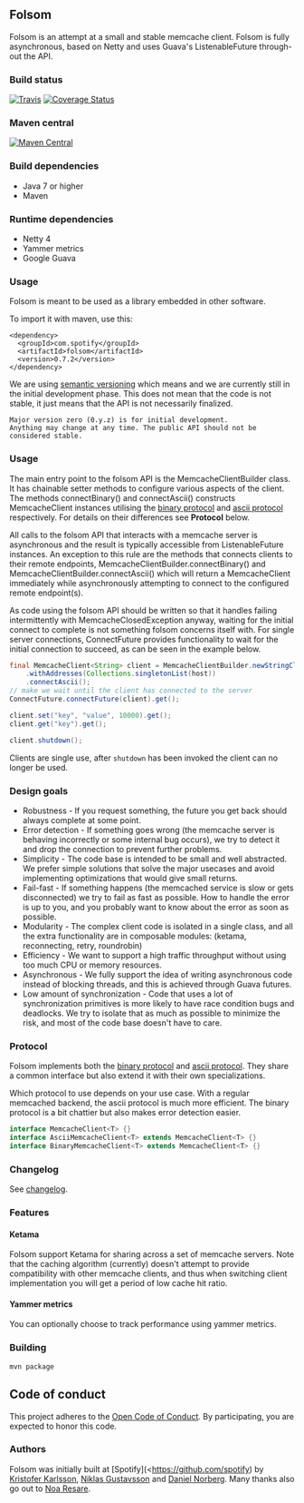 ## Folsom

Folsom is an attempt at a small and stable memcache client. Folsom is fully
asynchronous, based on Netty and uses Guava's ListenableFuture through-out the
API.

### Build status

[![Travis](https://api.travis-ci.org/spotify/folsom.svg?branch=master)](https://travis-ci.org/spotify/folsom)
[![Coverage Status](http://img.shields.io/coveralls/spotify/folsom/master.svg)](https://coveralls.io/r/spotify/folsom?branch=master)

### Maven central

[![Maven Central](https://maven-badges.herokuapp.com/maven-central/com.spotify/folsom/badge.svg)](https://maven-badges.herokuapp.com/maven-central/com.spotify/folsom)


### Build dependencies

* Java 7 or higher
* Maven

### Runtime dependencies

* Netty 4
* Yammer metrics
* Google Guava

### Usage

Folsom is meant to be used as a library embedded in other software.

To import it with maven, use this:

    <dependency>
      <groupId>com.spotify</groupId>
      <artifactId>folsom</artifactId>
      <version>0.7.2</version>
    </dependency>

We are using [semantic versioning](http://semver.org) which means and we are currently still in
the initial development phase. This does not mean that the code is not stable,
it just means that the API is not necessarily finalized.

    Major version zero (0.y.z) is for initial development.
    Anything may change at any time. The public API should not be considered stable.

### Usage

The main entry point to the folsom API is the MemcacheClientBuilder class. It has
chainable setter methods to configure various aspects of the client. The methods connectBinary()
and connectAscii() constructs MemcacheClient instances utilising the [binary protocol] and
[ascii protocol] respectively. For details on their differences see **Protocol** below.

All calls to the folsom API that interacts with a memcache server is asynchronous and the
result is typically accessible from ListenableFuture instances. An exception to this rule
are the methods that connects clients to their remote endpoints,
MemcacheClientBuilder.connectBinary() and MemcacheClientBuilder.connectAscii() which will
return a MemcacheClient immediately while asynchronously attempting to connect to the configured
remote endpoint(s).

As code using the folsom API should be written so that it handles failing intermittently with
MemcacheClosedException anyway, waiting for the initial connect to complete is not something
folsom concerns itself with. For single server connections, ConnectFuture provides functionality
to wait for the initial connection to succeed, as can be seen in the example below.

```Java
final MemcacheClient<String> client = MemcacheClientBuilder.newStringClient()
    .withAddresses(Collections.singletonList(host))
    .connectAscii();
// make we wait until the client has connected to the server
ConnectFuture.connectFuture(client).get();

client.set("key", "value", 10000).get();
client.get("key").get();

client.shutdown();
```

Clients are single use, after `shutdown` has been invoked the client can no
longer be used.

### Design goals

* Robustness - If you request something, the future you get back should always complete at some point.
* Error detection - If something goes wrong (the memcache server is behaving incorrectly or some internal bug occurs),
  we try to detect it and drop the connection to prevent further problems.
* Simplicity - The code base is intended to be small and well abstracted.
  We prefer simple solutions that solve the major usecases and avoid implementing optimizations
  that would give small returns.
* Fail-fast - If something happens (the memcached service is slow or gets disconnected) we try to fail as fast as possible.
  How to handle the error is up to you, and you probably want to know about the error as soon as possible.
* Modularity - The complex client code is isolated in a single class, and all the extra functionality are in composable modules:
  (ketama, reconnecting, retry, roundrobin)
* Efficiency - We want to support a high traffic throughput without using too much CPU or memory resources.
* Asynchronous - We fully support the idea of writing asynchronous code instead of blocking threads, and this is
  achieved through Guava futures.
* Low amount of synchronization - Code that uses a lot of synchronization primitives is more likely to have
  race condition bugs and deadlocks. We try to isolate that as much as possible to minimize the risk,
  and most of the code base doesn't have to care.

### Protocol

Folsom implements both the [binary protocol] and [ascii protocol].
They share a common interface but also extend it with their own specializations.

Which protocol to use depends on your use case. With a regular memcached backend,
the ascii protocol is much more efficient. The binary protocol is a bit chattier
but also makes error detection easier.

```Java
interface MemcacheClient<T> {}
interface AsciiMemcacheClient<T> extends MemcacheClient<T> {}
interface BinaryMemcacheClient<T> extends MemcacheClient<T> {}
```

### Changelog
See [changelog](CHANGELOG.md).

### Features

#### Ketama

Folsom support Ketama for sharing across a set of memcache servers. Note that
the caching algorithm (currently) doesn't attempt to provide compatibility with
other memcache clients, and thus when switching client implementation you will
get a period of low cache hit ratio.

#### Yammer metrics

You can optionally choose to track performance using yammer metrics.

### Building

```
mvn package
```

## Code of conduct
This project adheres to the [Open Code of Conduct][code-of-conduct]. By participating, you are expected to honor this code.

### Authors

Folsom was initially built at [Spotify](<https://github.com/spotify) by
[Kristofer Karlsson](https://github.com/krka), [Niklas Gustavsson](https://github.com/protocol7) and
[Daniel Norberg](https://github.com/danielnorberg).
Many thanks also go out to [Noa Resare](https://github.com/noaresare).

[binary protocol]: https://code.google.com/p/memcached/wiki/BinaryProtocolRevamped
[ascii protocol]: https://github.com/memcached/memcached/blob/master/doc/protocol.txt
[code-of-conduct]: https://github.com/spotify/code-of-conduct/blob/master/code-of-conduct.md
